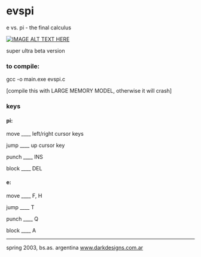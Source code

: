 # evspi
e vs. pi - the final calculus

[![IMAGE ALT TEXT HERE](https://img.youtube.com/vi/Fka0A8nZmeA/0.jpg)](https://www.youtube.com/watch?v=Fka0A8nZmeA)

super ultra beta version

### to compile:
gcc -o main.exe evspi.c

[compile this with LARGE MEMORY MODEL, otherwise it will crash]

### keys

#### pi: 
 
move ____ left/right cursor keys
 
jump ____ up cursor key     

punch ____ INS

block ____ DEL

#### e: 
move ____ F, H
 
jump ____ T

punch ____ Q

block ____ A

 --------------------------------------------------------------------
 spring 2003, bs.as. argentina
 www.darkdesigns.com.ar
